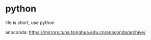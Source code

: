 # python
life is short, use python

anoconda: https://mirrors.tuna.tsinghua.edu.cn/anaconda/archive/
